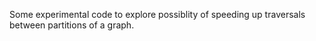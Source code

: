 Some experimental code to explore possiblity of speeding up traversals between partitions of a graph.
